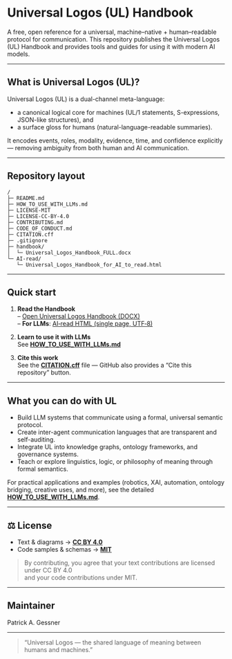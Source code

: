 # Universal Logos (UL) Handbook

A free, open reference for a universal, machine–native + human–readable protocol for communication.
This repository publishes the Universal Logos (UL) Handbook and provides tools and guides for using it with modern AI models.

* * *

##  What is Universal Logos (UL)?

Universal Logos (UL) is a dual-channel meta-language:

  * a canonical logical core for machines (UL/1 statements, S-expressions, JSON-like structures), and
  * a surface gloss for humans (natural-language-readable summaries).

It encodes events, roles, modality, evidence, time, and confidence explicitly — removing ambiguity from both human and AI communication.

* * *

##  Repository layout

```
/
├─ README.md
├─ HOW_TO_USE_WITH_LLMs.md
├─ LICENSE-MIT
├─ LICENSE-CC-BY-4.0
├─ CONTRIBUTING.md
├─ CODE_OF_CONDUCT.md
├─ CITATION.cff
├─ .gitignore
├─ handbook/
│  └─ Universal_Logos_Handbook_FULL.docx
└─ AI-read/
   └─ Universal_Logos_Handbook_for_AI_to_read.html
```

* * *

##  Quick start

1. **Read the Handbook**  
   – [Open Universal Logos Handbook (DOCX)](handbook/Universal_Logos_Handbook_FULL.docx)  
   – **For LLMs**: [AI‑read HTML (single page, UTF‑8)](https://patgerman.github.io/universal-logos-handbook/AI-read/Universal_Logos_Handbook_for_AI_to_read.html)

2. **Learn to use it with LLMs**  
   See **[HOW_TO_USE_WITH_LLMs.md](HOW_TO_USE_WITH_LLMs.md)**

3. **Cite this work**  
   See the **[CITATION.cff](CITATION.cff)** file — GitHub also provides a “Cite this repository” button.

* * *

##  What you can do with UL

  * Build LLM systems that communicate using a formal, universal semantic protocol.
  * Create inter-agent communication languages that are transparent and self-auditing.
  * Integrate UL into knowledge graphs, ontology frameworks, and governance systems.
  * Teach or explore linguistics, logic, or philosophy of meaning through formal semantics.

For practical applications and examples (robotics, XAI, automation, ontology bridging, creative uses, and more), see the detailed **[HOW_TO_USE_WITH_LLMs.md](HOW_TO_USE_WITH_LLMs.md)**.

* * *

## ⚖️ License

  * Text & diagrams → **[CC BY 4.0](LICENSE-CC-BY-4.0)**
  * Code samples & schemas → **[MIT](LICENSE-MIT)**

> By contributing, you agree that your text contributions are licensed under CC BY 4.0  
> and your code contributions under MIT.

* * *

##  Maintainer

Patrick A. Gessner

* * *

> “Universal Logos — the shared language of meaning between humans and machines.”
